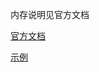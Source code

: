 内存说明见官方文档

[官方文档](https://ci.apache.org/projects/flink/flink-docs-release-1.13/zh/docs/deployment/memory/mem_setup_tm/)

[示例](../pictures/flink内存计算.png)
